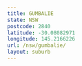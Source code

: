 ```yaml
---
title: GUMBALIE
state: NSW
postcode: 2840
latitude: -30.08082971
longitude: 145.2166226
url: /nsw/gumbalie/
layout: suburb
---
```

